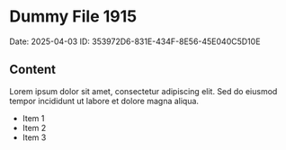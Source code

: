 # Dummy File 1915

Date: 2025-04-03
ID: 353972D6-831E-434F-8E56-45E040C5D10E

## Content

Lorem ipsum dolor sit amet, consectetur adipiscing elit.
Sed do eiusmod tempor incididunt ut labore et dolore magna aliqua.

* Item 1
* Item 2
* Item 3


